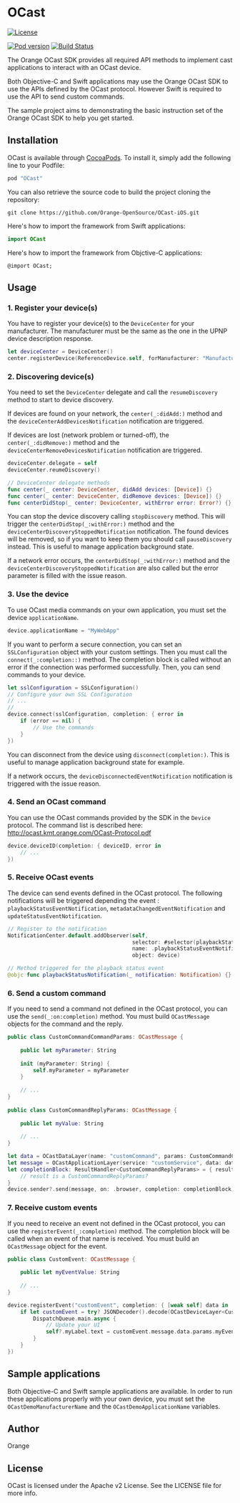 # OCast

[![License](https://img.shields.io/badge/licence-APACHE--2-lightgrey.svg)](https://github.com/Orange-OpenSource/OCast-iOS/blob/master/LICENSE)

[![Pod version](https://badge.fury.io/co/OCast.svg)](https://badge.fury.io/co/OCast)
[![Build Status](https://travis-ci.org/Orange-OpenSource/OCast-iOS.svg?branch=master)](https://travis-ci.org/Orange-OpenSource/OCast-iOS)

The Orange OCast SDK provides all required API methods to implement cast applications to interact with an OCast device.

Both Objective-C and Swift applications may use the Orange OCast SDK to use the APIs defined by the OCast protocol. However Swift is required to use the API to send custom commands.

The sample project aims to demonstrating the basic instruction set of the Orange OCast SDK to help you get started.

## Installation

OCast is available through [CocoaPods](http://cocoapods.org). To install it, simply add the following line to your Podfile:

```ruby
pod "OCast"
```

You can also retrieve the source code to build the project cloning the repository:

```
git clone https://github.com/Orange-OpenSource/OCast-iOS.git
```

Here's how to import the framework from Swift applications:

```swift
import OCast
```

Here's how to import the framework from Objctive-C applications:

```objc
@import OCast;
```

## Usage

### 1. Register your device(s)

You have to register your device(s) to the `DeviceCenter` for your manufacturer. The manufacturer must be the same as the one in the UPNP device description response.

```swift
let deviceCenter = DeviceCenter()
center.registerDevice(ReferenceDevice.self, forManufacturer: "Manufacturer")
```

### 2. Discovering device(s)

You need to set the `DeviceCenter` delegate and call the `resumeDiscovery` method to start to device discovery.

If devices are found on your network, the `center(_:didAdd:)` method and the `deviceCenterAddDevicesNotification` notification are triggered.

If devices are lost (network problem or turned-off), the `center(_:didRemove:)` method and the `deviceCenterRemoveDevicesNotification` notification are triggered.

```swift
deviceCenter.delegate = self
deviceCenter.reumeDiscovery()

// DeviceCenter delegate methods
func center(_ center: DeviceCenter, didAdd devices: [Device]) {}
func center(_ center: DeviceCenter, didRemove devices: [Device]) {}
func centerDidStop(_ center: DeviceCenter, withError error: Error?) {}
```

You can stop the device discovery calling `stopDiscovery` method. This will trigger the `centerDidStop(_:withError:)` method and the `deviceCenterDiscoveryStoppedNotification` notification. The found devices will be removed, so if you want to keep them you should call `pauseDiscovery` instead. This is useful to manage application background state.

If a network error occurs, the `centerDidStop(_:withError:)` method and the `deviceCenterDiscoveryStoppedNotification` are also called but the error parameter is filled with the issue reason. 

### 3. Use the device

To use OCast media commands on your own application, you must set the device `applicationName`.

```swift
device.applicationName = "MyWebApp"
```

If you want to perform a secure connection, you can set an `SSLConfiguration` object with your custom settings. Then you must call the `connect(_:completion::)` method. The completion block is called without an error if the connection was performed successfully. Then, you can send commands to your device.

```swift
let sslConfiguration = SSLConfiguration()
// Configure your own SSL Configuration
// ...
//
device.connect(sslConfiguration, completion: { error in
    if (error == nil) {
        // Use the commands
    }
})
```

You can disconnect from the device using `disconnect(completion:)`. This is useful to manage application background state for example.

If a network occurs, the `deviceDisconnectedEventNotification` notification is triggered with the issue reason.

### 4. Send an OCast command

You can use the OCast commands provided by the SDK in the `Device` protocol. The command list is described here:  http://ocast.kmt.orange.com/OCast-Protocol.pdf

```swift
device.deviceID(completion: { deviceID, error in
    // ...
})
```

### 5. Receive OCast events

The device can send events defined in the OCast protocol. The following notifications will be triggered depending the event : `playbackStatusEventNotification`, `metadataChangedEventNotification` and `updateStatusEventNotification`.

```swift
// Register to the notification
NotificationCenter.default.addObserver(self, 
                                       selector: #selector(playbackStatusNotification),
                                       name: .playbackStatusEventNotification,
                                       object: device)

// Method triggered for the playback status event
@objc func playbackStatusNotification(_ notification: Notification) {}
```

### 6. Send a custom command

If you need to send a command not defined in the OCast protocol, you can use the `send(_:on:completion)` method.
You must build `OCastMessage` objects for the command and the reply.

```swift
public class CustomCommandCommandParams: OCastMessage {
        
    public let myParameter: String
        
    init (myParameter: String) {
        self.myParameter = myParameter
    }
        
    // ...
}
    
public class CustomCommandReplyParams: OCastMessage {
        
    public let myValue: String
        
    // ...
}

let data = OCastDataLayer(name: "customCommand", params: CustomCommandCommandParams(myParameter: "param"))
let message = OCastApplicationLayer(service: "customService", data: data)
let completionBlock: ResultHandler<CustomCommandReplyParams> = { result, error in
    // result is a CustomCommandReplyParams?
}
device.sender?.send(message, on: .browser, completion: completionBlock)
````

### 7. Receive custom events

If you need to receive an event not defined in the OCast protocol, you can use the `registerEvent(_:completion)` method. The completion block will be called when an event of that name is received.
You must build an `OCastMessage` object for the event.

```swift
public class CustomEvent: OCastMessage {
        
    public let myEventValue: String
        
    // ...
}

device.registerEvent("customEvent", completion: { [weak self] data in
    if let customEvent = try? JSONDecoder().decode(OCastDeviceLayer<CustomEvent>.self, from: data) {
        DispatchQueue.main.async {
            // Update your UI
            self?.myLabel.text = customEvent.message.data.params.myEventValue
        }
    }
})
```

## Sample applications

Both Objective-C and Swift sample applications are available. In order to run these applications properly with your own device, you must set the `OCastDemoManufacturerName` and the `OCastDemoApplicationName` variables.

## Author

Orange

## License

OCast is licensed under the Apache v2 License. See the LICENSE file for more info.
